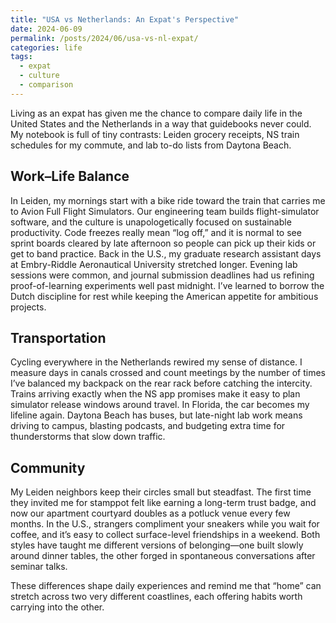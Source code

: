 ```yaml
---
title: "USA vs Netherlands: An Expat's Perspective"
date: 2024-06-09
permalink: /posts/2024/06/usa-vs-nl-expat/
categories: life
tags:
  - expat
  - culture
  - comparison
---
```


Living as an expat has given me the chance to compare daily life in the United States and the Netherlands in a way that guidebooks never could. My notebook is full of tiny contrasts: Leiden grocery receipts, NS train schedules for my commute, and lab to-do lists from Daytona Beach.

## Work–Life Balance

In Leiden, my mornings start with a bike ride toward the train that carries me to Avion Full Flight Simulators. Our engineering team builds flight-simulator software, and the culture is unapologetically focused on sustainable productivity. Code freezes really mean “log off,” and it is normal to see sprint boards cleared by late afternoon so people can pick up their kids or get to band practice. Back in the U.S., my graduate research assistant days at Embry-Riddle Aeronautical University stretched longer. Evening lab sessions were common, and journal submission deadlines had us refining proof-of-learning experiments well past midnight. I’ve learned to borrow the Dutch discipline for rest while keeping the American appetite for ambitious projects.

## Transportation

Cycling everywhere in the Netherlands rewired my sense of distance. I measure days in canals crossed and count meetings by the number of times I’ve balanced my backpack on the rear rack before catching the intercity. Trains arriving exactly when the NS app promises make it easy to plan simulator release windows around travel. In Florida, the car becomes my lifeline again. Daytona Beach has buses, but late-night lab work means driving to campus, blasting podcasts, and budgeting extra time for thunderstorms that slow down traffic.

## Community

My Leiden neighbors keep their circles small but steadfast. The first time they invited me for stamppot felt like earning a long-term trust badge, and now our apartment courtyard doubles as a potluck venue every few months. In the U.S., strangers compliment your sneakers while you wait for coffee, and it’s easy to collect surface-level friendships in a weekend. Both styles have taught me different versions of belonging—one built slowly around dinner tables, the other forged in spontaneous conversations after seminar talks.

These differences shape daily experiences and remind me that “home” can stretch across two very different coastlines, each offering habits worth carrying into the other.
